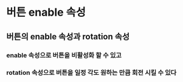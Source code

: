 # 버튼 enable 속성
## 버튼의 enable 속성과 rotation 속성
### enable 속성으로 버튼을 비활성화 할 수 있고
### rotation 속성으로 버튼을 일정 각도 원하는 만큼 회전 시킬 수 있다
